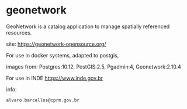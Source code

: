# geonetwork

GeoNetwork is a catalog application to manage spatially referenced resources.

site: https://geonetwork-opensource.org/

For use in docker systems, adapted to postgis, 

images from: Postgres:10.12, PostGIS:2.5, Pgadmin:4, Geonetwork:2.10.4

For use in INDE https://www.inde.gov.br

info:

    alvaro.barcellos@cprm.gov.br

